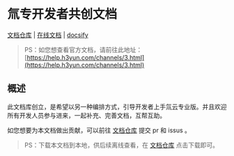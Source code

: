 # 氚专开发者共创文档

[文档仓库](https://gitee.com/h3yun-pro-public/h3yun-pro-doc)  |  [在线文档](https://charles2fox.github.io/h3yun-pro-doc/)  |  [docsify](https://docsify.js.org/#/zh-cn/) 

> PS：如您想查看官方文档，请前往此地址： [https://help.h3yun.com/channels/3.html](https://help.h3yun.com/channels/3.html)

## 概述

此文档库创立，是希望以另一种编排方式，引导开发者上手氚云专业版。并且欢迎所有开发人员参与进来，一起补充、完善文档，互帮互助。

如您想要为本文档做出贡献，可以前往 [文档仓库](https://gitee.com/h3yun-pro-public/h3yun-pro-doc) 提交 pr 和 issus 。

> PS：下载本文档到本地，供后续离线查看，在 [文档仓库](https://gitee.com/h3yun-pro-public/h3yun-pro-doc) 点击下载即可。
